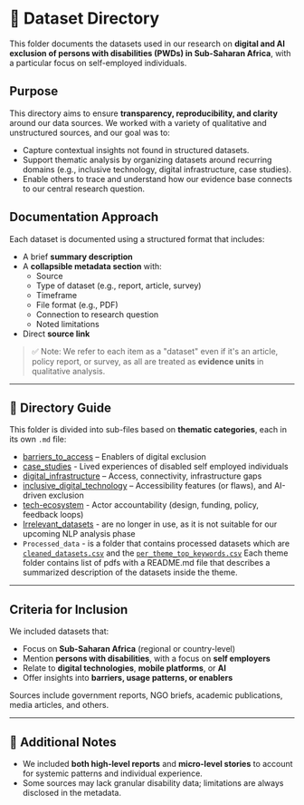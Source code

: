 <!-- markdownlint-disable MD013 -->
# 📂 Dataset Directory

This folder documents the datasets used in our research on **digital and AI exclusion of persons with disabilities (PWDs) in Sub-Saharan Africa**, with a particular focus on self-employed individuals.

## Purpose

  This directory aims to ensure **transparency, reproducibility, and clarity** around our data sources. We worked with a variety of qualitative and unstructured sources, and our goal was to:

- Capture contextual insights not found in structured datasets.
- Support thematic analysis by organizing datasets around recurring domains (e.g., inclusive technology, digital infrastructure, case studies).
- Enable others to trace and understand how our evidence base connects to our central research question.

## Documentation Approach

Each dataset is documented using a structured format that includes:

- A brief **summary description**
- A **collapsible metadata section** with:
  - Source  
  - Type of dataset (e.g., report, article, survey)  
  - Timeframe  
  - File format (e.g., PDF)
  - Connection to research question
  - Noted limitations
- Direct **source link**

> ✅ Note: We refer to each item as a "dataset" even if it's an article, policy report, or survey, as all are treated as **evidence units** in qualitative analysis.

---

## 📁 Directory Guide

This folder is divided into sub-files based on **thematic categories**, each in its own `.md` file:

- [barriers_to_access](barriers_to_access/README.md) – Enablers of digital exclusion
- [case_studies](case_studies/README.md) - Lived experiences of disabled self employed individuals
- [digital_infrastructure](digital_infrastructure/README.md) – Access, connectivity, infrastructure gaps
- [inclusive_digital_technology](inclusive_digital_technology/README.md) – Accessibility features (or flaws), and AI-driven exclusion
- [tech-ecosystem](tech_ecosystem/README.md) - Actor accountability (design, funding, policy, feedback loops)
- [Irrelevant_datasets](irrelevant_datasets.md) - are no longer in use, as it is not suitable for our upcoming NLP analysis phase
- `Processed_data` - is a folder that contains processed datasets
  which are [`cleaned_datasets.csv`](../1_datasets/processed_data/cleaned_datasets.csv) and the [`per_theme_top_keywords.csv`](./processed_data/per_theme_top_keywords.csv)
Each theme folder contains list of pdfs with a README.md file that describes a summarized description of the datasets inside the theme.

---

## Criteria for Inclusion

We included datasets that:

- Focus on **Sub-Saharan Africa** (regional or country-level)
- Mention **persons with disabilities**, with a focus on **self employers**
- Relate to **digital technologies**, **mobile platforms**, or **AI**
- Offer insights into **barriers, usage patterns, or enablers**

Sources include government reports, NGO briefs, academic publications, media articles, and others.

---

## 📌 Additional Notes

- We included **both high-level reports** and **micro-level stories** to account for systemic patterns and individual experience.
- Some sources may lack granular disability data; limitations are always disclosed in the metadata.
